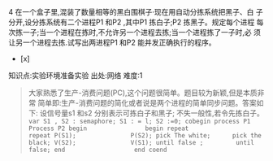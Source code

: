 4
在一个盒子里,混装了数量相等的黑白围棋子·现在用自动分拣系统把黑子、白 子分开,设分拣系统有二个进程P1 和P2 ,其中P1 拣白子;P2
拣黑子。规定每个进程 每次拣一子;当一个进程在拣时,不允许另一个进程去拣;当一个进程拣了一子时,必 须让另一个进程去拣.试写出两进程P1 和P2
能并发正确执行的程序。
- [x]

知识点:实验环境准备实验
出处:网络
难度:1
> 大家熟悉了生产-消费问题(PC),这个问题很简单。题目较为新颖,但是本质非常 简单即:生产-消费问题的简化或者说是两个进程的简单同步问题。答案如下:
> 设信号量s1 和s2 分别表示可拣白子和黑子; 不失一般性,若令先拣白子。
>     ```
>     var S1 , S2 : semaphore;
>     S1 : = l; S2 :=0;
>     cobegin
>       process P1           Process P2
>        begin                begin
>        repeat               repeat
>        P(S1);               P(S2);
>        pick The white;      pick the black;
>        V(S2);               V(S1);
>       until false ;         until false;
>       end                   end
>     coend
>     ```
